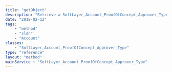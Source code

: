 ```yaml
---
title: "getObject"
description: "Retrieve a SoftLayer_Account_ProofOfConcept_Approver_Type record."
date: "2018-02-12"
tags:
    - "method"
    - "sldn"
    - "Account"
classes:
    - "SoftLayer_Account_ProofOfConcept_Approver_Type"
type: "reference"
layout: "method"
mainService : "SoftLayer_Account_ProofOfConcept_Approver_Type"
---
```

